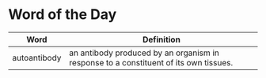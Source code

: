 # Word of the Day

|Word|Definition|
|---|---|
|autoantibody|an antibody produced by an organism in response to a constituent of its own tissues.|
